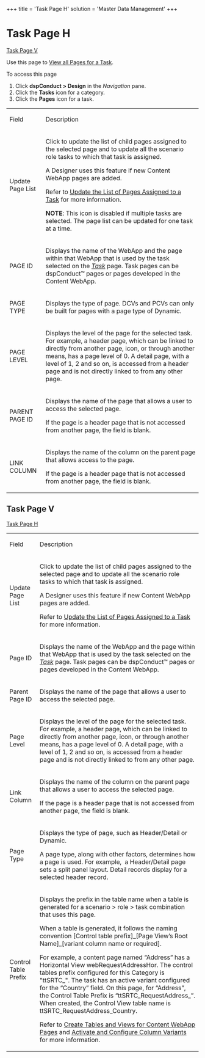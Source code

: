 +++
title = 'Task Page H'
solution = 'Master Data Management'
+++

# Task Page H

[Task Page V](Task_Page_H#Task_Page_V)

<div class="use">

Use this page to [View all Pages for a
Task](../Use_Cases/View_all_Pages_for_a_Task).

</div>

To access this page

1.  Click <span style="font-weight: bold;">dspConduct \> Design</span>
    in the <span style="font-style: italic;">Navigation</span> pane.
2.  Click the <span style="font-weight: bold;">Tasks</span> icon for a
    category.
3.  Click the <span style="font-weight: bold;">Pages</span> icon for a
    task.

<table>
<tbody>
<tr class="odd">
<td><p>Field</p></td>
<td><p>Description</p></td>
</tr>
<tr class="even">
<td><p>Update Page List</p></td>
<td><p>Click to update the list of child pages assigned to the selected page and to update all the scenario role tasks to which that task is assigned.</p>
<p>A Designer uses this feature if new Content WebApp pages are added.</p>
<p>Refer to <a href="../Use_Cases/Update_the_List_of_Pages_Assigned_to_a_Task">Update the List of Pages Assigned to a Task</a> for more information.</p>
<p><strong>NOTE</strong>: This icon is disabled if multiple tasks are selected. The page list can be updated for one task at a time.</p></td>
</tr>
<tr class="odd">
<td><p>PAGE ID</p></td>
<td><p>Displays the name of the WebApp and the page within that WebApp that is used by the task selected on the <span style="font-style: italic;"><a href="Task_H">Task</a></span> page. Task pages can be dspConduct™ pages or pages developed in the Content WebApp.</p></td>
</tr>
<tr class="even">
<td><p>PAGE TYPE</p></td>
<td><p>Displays the type of page. DCVs and PCVs can only be built for pages with a page type of Dynamic.</p></td>
</tr>
<tr class="odd">
<td><p>PAGE LEVEL</p></td>
<td><p>Displays the level of the page for the selected task. For example, a header page, which can be linked to directly from another page, icon, or through another means, has a page level of 0. A detail page, with a level of 1, 2 and so on, is accessed from a header page and is not directly linked to from any other page.</p></td>
</tr>
<tr class="even">
<td><p>PARENT PAGE ID</p></td>
<td><p>Displays the name of the page that allows a user to access the selected page.</p>
<p>If the page is a header page that is not accessed from another page, the field is blank.</p></td>
</tr>
<tr class="odd">
<td><p>LINK COLUMN</p></td>
<td><p>Displays the name of the column on the parent page that allows access to the page.</p>
<p>If the page is a header page that is not accessed from another page, the field is blank.</p></td>
</tr>
</tbody>
</table>

## <span id="Task_Page_V"></span>Task Page V

[Task Page H](Task_Page_H)

<table>
<tbody>
<tr class="odd">
<td><p>Field</p></td>
<td><p>Description</p></td>
</tr>
<tr class="even">
<td><p>Update Page List</p></td>
<td><p>Click to update the list of child pages assigned to the selected page and to update all the scenario role tasks to which that task is assigned.</p>
<p>A Designer uses this feature if new Content WebApp pages are added.</p>
<p>Refer to <a href="../Use_Cases/Update_the_List_of_Pages_Assigned_to_a_Task">Update the List of Pages Assigned to a Task</a> for more information.</p></td>
</tr>
<tr class="odd">
<td><p>Page ID</p></td>
<td><p>Displays the name of the WebApp and the page within that WebApp that is used by the task selected on the <span style="font-style: italic;"><a href="Task_H">Task</a></span> page. Task pages can be dspConduct™ pages or pages developed in the Content WebApp.</p></td>
</tr>
<tr class="even">
<td><p>Parent Page ID</p></td>
<td><p>Displays the name of the page that allows a user to access the selected page.</p></td>
</tr>
<tr class="odd">
<td><p>Page Level</p></td>
<td><p>Displays the level of the page for the selected task. For example, a header page, which can be linked to directly from another page, icon, or through another means, has a page level of 0. A detail page, with a level of 1, 2 and so on, is accessed from a header page and is not directly linked to from any other page.</p></td>
</tr>
<tr class="even">
<td><p>Link Column</p></td>
<td><p>Displays the name of the column on the parent page that allows a user to access the selected page.</p>
<p>If the page is a header page that is not accessed from another page, the field is blank.</p></td>
</tr>
<tr class="odd">
<td><p>Page Type</p></td>
<td><p>Displays the type of page, such as Header/Detail or Dynamic.</p>
<p>A page type, along with other factors, determines how a page is used. For example,  a Header/Detail page sets a split panel layout. Detail records display for a selected header record.</p></td>
</tr>
<tr class="even">
<td><p>Control Table Prefix</p></td>
<td><p>Displays the prefix in the table name when a table is generated for a scenario &gt; role &gt; task combination that uses this page.</p>
<p>When a table is generated, it follows the naming convention [Control table prefix]_[Page View’s Root Name]_[variant column name or required].</p>
<p>For example, a content page named “Address” has a Horizontal View webRequestAddressHor. The control tables prefix configured for this Category is &quot;ttSRTC_&quot;. The task has an active variant configured for the “Country” field. On this page, for “Address”, the Control Table Prefix is “ttSRTC_RequestAddress_”. When created, the Control View table name is ttSRTC_RequestAddress_Country.</p>
<p>Refer to <a href="../Use_Cases/Create_Tables_and_Views_for_Content_WebApp_Pages_Overview">Create Tables and Views for Content WebApp Pages</a> and <a href="../Use_Cases/Activate_Configure_Column_Variants">Activate and Configure Column Variants</a> for more information.</p></td>
</tr>
</tbody>
</table>

